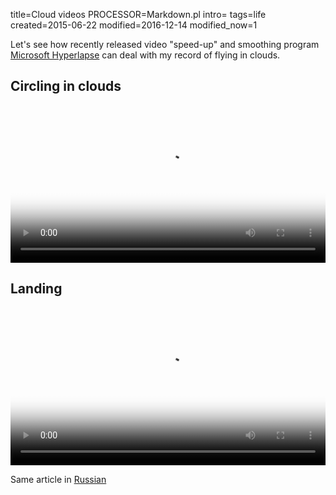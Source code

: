 title=Cloud videos
PROCESSOR=Markdown.pl
intro=
tags=life
created=2015-06-22
modified=2016-12-14
modified_now=1

Let's see how recently released video "speed-up" and smoothing program
[Microsoft Hyperlapse][ms] can deal with my record of flying in clouds.

[ms]: http://research.microsoft.com/en-us/um/redmond/projects/hyperlapseapps/


Circling in clouds
------

<video
	poster="//home.shpakovsky.ru/web/14-06-22-cloud-videos/circling.jpg"
	src=   "//home.shpakovsky.ru/web/14-06-22-cloud-videos/circling.mp4"
	style="width: 100%" controls></video>

Landing
------

<video
	poster="//home.shpakovsky.ru/web/14-06-22-cloud-videos/landing.jpg"
	src=   "//home.shpakovsky.ru/web/14-06-22-cloud-videos/landing.mp4"
	style="width: 100%" controls></video>

Same article in [Russian][ru]

[ru]: /ru/облачное-видео.html
